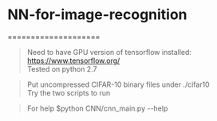 # NN-for-image-recognition

====================
> Need to have GPU version of tensorflow installed: https://www.tensorflow.org/  
> Tested on python 2.7   

> Put uncompressed CIFAR-10 binary files under ./cifar10  
> Try the two scripts to run

> For help
> $python CNN/cnn_main.py --help 
